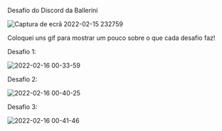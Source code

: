Desafio do Discord da Ballerini


![Captura de ecrã 2022-02-15 232759](https://user-images.githubusercontent.com/99768956/154173428-2c4a5fc2-ff21-4384-b895-4c36d41518dc.png)

Coloquei uns gif para mostrar um pouco sobre o que cada desafio faz!

Desafio 1:

![2022-02-16 00-33-59](https://user-images.githubusercontent.com/99768956/154173951-99bb8f26-dac9-4b33-b522-ed6376e770d1.gif)


Desafio 2:

![2022-02-16 00-40-25](https://user-images.githubusercontent.com/99768956/154174121-684b1fed-194c-4a10-9ba8-4507e5f4f1d3.gif)


Desafio 3: 

![2022-02-16 00-41-46](https://user-images.githubusercontent.com/99768956/154174290-4f8d0da8-e962-4d3f-8fa3-704068b88ed1.gif)
